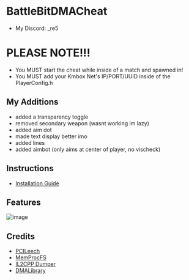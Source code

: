 # BattleBitDMACheat

* My Discord: _re5

# PLEASE NOTE!!!
* You MUST start the cheat while inside of a match and spawned in!
* You MUST add your Kmbox Net's IP/PORT/UUID inside of the PlayerConfig.h

## My Additions
* added a transparency toggle
* removed secondary weapon (wasnt working im lazy)
* added aim dot
* made text display better imo
* added lines
* added aimbot (only aims at center of player, no vischeck)

## Instructions
* [Installation Guide](./Instructions.md)

## Features
![image](https://github.com/user-attachments/assets/a7c7686d-4d1b-431d-b685-5f678e263450)


## Credits
* [PCILeech](https://github.com/ufrisk/pcileech)
* [MemProcFS](https://github.com/ufrisk/MemProcFS)
* [IL2CPP Dumper](https://github.com/Perfare/Il2CppDumper)
* [DMALibrary](https://github.com/Metick/DMALibrary/tree/Master)
